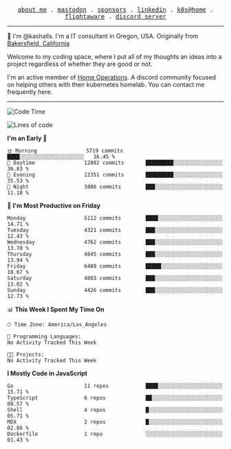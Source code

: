 <p align="center">
  <samp>
    <a href="https://jordanjones.org/">about me</a> .
    <a rel="me" href="https://mastodon.social/@kashall">mastodon</a> .
    <a href="https://github.com/sponsors/kashalls">sponsors</a> .
    <a href="https://linkedin.com/in/jordpjones">linkedin</a> .
    <a href="https://github.com/kashalls/home-cluster">k8s@home</a> .
    <a href="https://flightaware.com/adsb/stats/user/kashalls">flightaware</a> .
    <a href="https://discord.gg/V2WrCfqba9">discord server</a>
  </samp>
</p>

----------------------------------------------------------------

:wave: I'm @kashalls. I'm a IT consultant in Oregon, USA. Originally from [Bakersfield, California](https://maps.app.goo.gl/QQMtywTWghpXB6Tu6)

Welcome to my coding space, where I put all of my thoughts an ideas into a project regardless of whether they are good or not.

I'm an active member of [Home Operations](https://discord.gg/home-operations). A discord community focused on helping others with their kubernetes homelab. You can contact me frequently here.

----------------------------------------------------------------
<!--START_SECTION:waka-->
![Code Time](http://img.shields.io/badge/Code%20Time-2%2C286%20hrs%2046%20mins-blue)

![Lines of code](https://img.shields.io/badge/From%20Hello%20World%20I%27ve%20Written-9.1%20million%20lines%20of%20code-blue)

**I'm an Early 🐤** 

```text
🌞 Morning                5719 commits        ████░░░░░░░░░░░░░░░░░░░░░   16.45 % 
🌆 Daytime                12802 commits       █████████░░░░░░░░░░░░░░░░   36.83 % 
🌃 Evening                12351 commits       █████████░░░░░░░░░░░░░░░░   35.53 % 
🌙 Night                  3886 commits        ███░░░░░░░░░░░░░░░░░░░░░░   11.18 % 
```
📅 **I'm Most Productive on Friday** 

```text
Monday                   5112 commits        ████░░░░░░░░░░░░░░░░░░░░░   14.71 % 
Tuesday                  4321 commits        ███░░░░░░░░░░░░░░░░░░░░░░   12.43 % 
Wednesday                4762 commits        ███░░░░░░░░░░░░░░░░░░░░░░   13.70 % 
Thursday                 4845 commits        ███░░░░░░░░░░░░░░░░░░░░░░   13.94 % 
Friday                   6489 commits        █████░░░░░░░░░░░░░░░░░░░░   18.67 % 
Saturday                 4803 commits        ███░░░░░░░░░░░░░░░░░░░░░░   13.82 % 
Sunday                   4426 commits        ███░░░░░░░░░░░░░░░░░░░░░░   12.73 % 
```


📊 **This Week I Spent My Time On** 

```text
🕑︎ Time Zone: America/Los_Angeles

💬 Programming Languages: 
No Activity Tracked This Week

🐱‍💻 Projects: 
No Activity Tracked This Week
```

**I Mostly Code in JavaScript** 

```text
Go                       11 repos            ████░░░░░░░░░░░░░░░░░░░░░   15.71 % 
TypeScript               6 repos             ██░░░░░░░░░░░░░░░░░░░░░░░   08.57 % 
Shell                    4 repos             █░░░░░░░░░░░░░░░░░░░░░░░░   05.71 % 
MDX                      2 repos             █░░░░░░░░░░░░░░░░░░░░░░░░   02.86 % 
Dockerfile               1 repo              ░░░░░░░░░░░░░░░░░░░░░░░░░   01.43 % 
```




<!--END_SECTION:waka-->